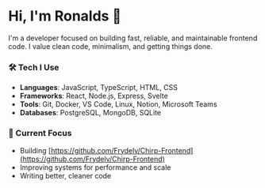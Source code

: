 # Hi, I'm Ronalds 👋

I'm a developer focused on building fast, reliable, and maintainable frontend code. I value clean code, minimalism, and getting things done.

### 🛠 Tech I Use
- **Languages**: JavaScript, TypeScript, HTML, CSS
- **Frameworks**: React, Node.js, Express, Svelte
- **Tools**: Git, Docker, VS Code, Linux, Notion, Microsoft Teams
- **Databases**: PostgreSQL, MongoDB, SQLite

### 🔭 Current Focus
- Building [https://github.com/Frydelv/Chirp-Frontend](https://github.com/Frydelv/Chirp-Frontend)
- Improving systems for performance and scale
- Writing better, cleaner code



